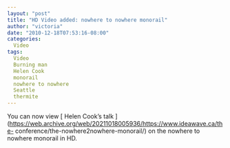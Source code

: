 ```yaml
---
layout: "post"
title: "HD Video added: nowhere to nowhere monorail"
author: "victoria"
date: "2010-12-18T07:53:16-08:00"
categories:
  Video
tags: 
  Video
  Burning man
  Helen Cook
  monorail
  nowhere to nowhere
  Seattle
  thermite
---
```


You can now view [ Helen Cook’s talk
](https://web.archive.org/web/20211018005936/https://www.ideawave.ca/the-
conference/the-nowhere2nowhere-monorail/) on the nowhere to nowhere monorail
in HD.


[//]: # (Retrieved from https://web.archive.org/web/20211025231324/https://www.ideawave.ca/hd-video-added-nowhere-to-nowhere-monorail/)